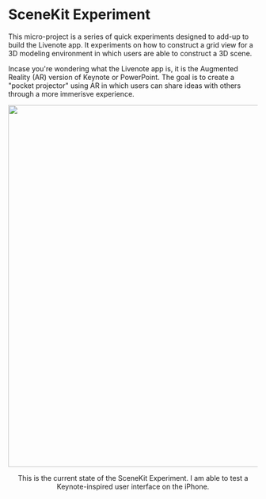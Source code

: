 # SceneKit Experiment
This micro-project is a series of quick experiments designed to add-up to build the Livenote app. It experiments on how to construct a grid view for a 3D modeling environment in which users are able to construct a 3D scene. 

Incase you're wondering what the Livenote app is, it is the Augmented Reality (AR) version of Keynote or PowerPoint. The goal is to create a "pocket projector" using AR in which users can share ideas with others through a more immerisve experience.

<p align="center">
  <img src="https://github.com/trevinwisaksana/SceneKit-Grid-Experiment/blob/master/Screenshots/1.png" width="1000" height="731">
</p>

<p align="center">
  <body> This is the current state of the SceneKit Experiment. I am able to test a Keynote-inspired user interface on the iPhone. </body>
</p>

